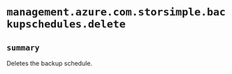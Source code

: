 # `management.azure.com.storsimple.backupschedules.delete`

## `summary`
Deletes the backup schedule.


